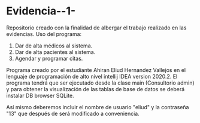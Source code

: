 # Evidencia--1-
Repositorio creado con la finalidad de albergar el trabajo realizado en las evidencias.
Uso del programa:
1. Dar de alta médicos al sistema.
2. Dar de alta pacientes al sistema.
3. Agendar y programar citas.

Programa creado por el estudiante Ahiran Eliud Hernandez Vallejos en el lenguaje de programación de alto nivel intellij IDEA version 2020.2.
El programa tendrá que ser ejecutado desde la clase main (Consultorio admin) y para obtener la visualización de las tablas de base de datos se deberá instalar DB browser SQLite.

Así mismo deberemos incluir el nombre de usuario "eliud" y la contraseña "13" que después de será modificado a conveniencia.
